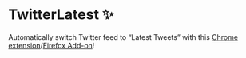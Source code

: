 # TwitterLatest ✨

Automatically switch Twitter feed to “Latest Tweets” with this [Chrome extension](https://chrome.google.com/webstore/detail/twitterlatest/jfeokmgjhgkooomeejegoljcodnokich)/[Firefox Add-on](https://addons.mozilla.org/en-US/firefox/addon/twitterlatest/)!
